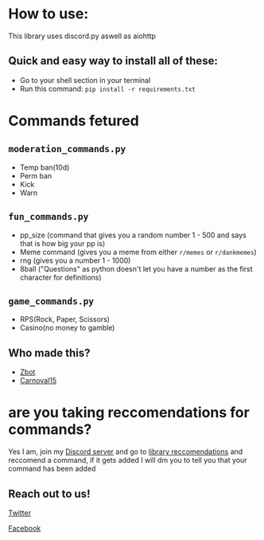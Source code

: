 # How to use:
This library uses discord.py aswell as aiohttp

Quick and easy way to install all of these:
-
- Go to your shell section in your terminal
- Run this command: `pip install -r requirements.txt`

# Commands fetured
`moderation_commands.py`
-
- Temp ban(10d)
- Perm ban
- Kick
- Warn


`fun_commands.py`
-
- pp_size (command that gives you a random number 1 - 500 and says that is how big your pp is)
- Meme command (gives you a meme from either `r/memes` or `r/dankmemes`)
- rng (gives you a number 1 - 1000)
- 8ball ("Questions" as python doesn't let you have a number as the first character for definitions)

`game_commands.py`
-
- RPS(Rock, Paper, Scissors)
- Casino(no money to gamble)
 
Who made this?
-
- [Zbot](https://github.com/ZbotDyn0)
- [Carnoval15](https://github.com/Carnoval15)

# are you taking reccomendations for commands?
Yes I am, join my [Discord server](https://discord.gg/JeTmq9B63J) and go to [library reccomendations](https://discord.com/channels/816430534757580830/854420815079800832) and reccomend a command,
if it gets added I will dm you to tell you that your command has been added

## Reach out to us!

[Twitter](https://twitter.com/ZbotsB)

[Facebook](https://www.facebook.com/Zbots-Bots-112236234429942/)
